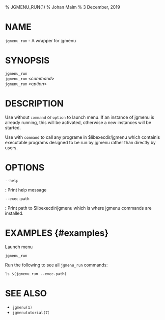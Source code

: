 % JGMENU_RUN(1)
% Johan Malm
% 3 December, 2019

# NAME

`jgmenu_run` - A wrapper for jgmenu

# SYNOPSIS

`jgmenu_run`  
`jgmenu_run` <*command*>  
`jgmenu_run` <*option*>  

# DESCRIPTION

Use without `command` or `option` to launch menu. If an instance of jgmenu
is already running, this will be activated, otherwise a new instances will be
started.

Use with `command` to call any programe in $libexecdir/jgmenu which containis
executable programs designed to be run by jgmenu rather than directly by
users.

# OPTIONS

`--help`

:   Print help message

`--exec-path`

:   Print path to $libexecdir/jgmenu which is where jgmenu commands are
    installed.


# EXAMPLES {#examples}

Launch menu

    jgmenu_run

Run the following to see all `jgmenu_run` commands:

    ls $(jgmenu_run --exec-path)

# SEE ALSO

- `jgmenu(1)`
- `jgmenututorial(7)`
